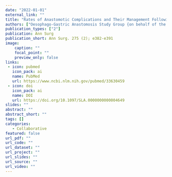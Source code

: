 ```yaml
---
date: "2022-01-01"
external_link: ""
title: "Rates of Anastomotic Complications and Their Management Following Esophagectomy: Results of the Oesophago-Gastric Anastomosis Audit (OGAA)"
authors: ["Oesophago-Gastric Anastomosis Study Group {on behalf of the West Midlands Research Collaborative}"]
publication_types: ["2"]
publication: Ann Surg
publication_short: Ann Surg. 275 (2); e382-e391
image:
    caption: ""
    focal_point: ""
    preview_only: false
links:
 - icon: pubmed
   icon_pack: ai
   name: PubMed
   url: https://www.ncbi.nlm.nih.gov/pubmed/33630459
 - icon: doi
   icon_pack: ai
   name: DOI
   url: https://doi.org/10.1097/SLA.0000000000004649
slides: ""
abstract: ""
abstract_short: ""
tags: []
categories: 
   - Collaborative
featured: false
url_pdf: ""
url_code: ""
url_dataset: ""
url_project: ""
url_slides: ""
url_source: ""
url_video: ""
---
```

